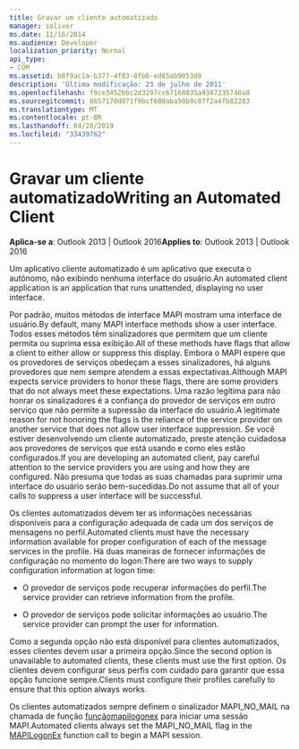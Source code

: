 ```yaml
---
title: Gravar um cliente automatizado
manager: soliver
ms.date: 11/16/2014
ms.audience: Developer
localization_priority: Normal
api_type:
- COM
ms.assetid: b8f9ac1a-b377-4f83-8fb6-ed85ab9053d0
description: 'Última modificação: 23 de julho de 2011'
ms.openlocfilehash: f9ce3452bbc2d3297cc67168835a9387235746a8
ms.sourcegitcommit: 8657170d071f9bcf680aba50b9c07f2a4fb82283
ms.translationtype: MT
ms.contentlocale: pt-BR
ms.lasthandoff: 04/28/2019
ms.locfileid: "33439762"
---
```

# <a name="writing-an-automated-client"></a><span data-ttu-id="7e98c-103">Gravar um cliente automatizado</span><span class="sxs-lookup"><span data-stu-id="7e98c-103">Writing an Automated Client</span></span>

  
  
<span data-ttu-id="7e98c-104">**Aplica-se a**: Outlook 2013 | Outlook 2016</span><span class="sxs-lookup"><span data-stu-id="7e98c-104">**Applies to**: Outlook 2013 | Outlook 2016</span></span> 
  
<span data-ttu-id="7e98c-105">Um aplicativo cliente automatizado é um aplicativo que executa o autônomo, não exibindo nenhuma interface do usuário.</span><span class="sxs-lookup"><span data-stu-id="7e98c-105">An automated client application is an application that runs unattended, displaying no user interface.</span></span>
  
 <span data-ttu-id="7e98c-106">Por padrão, muitos métodos de interface MAPI mostram uma interface de usuário.</span><span class="sxs-lookup"><span data-stu-id="7e98c-106">By default, many MAPI interface methods show a user interface.</span></span> <span data-ttu-id="7e98c-107">Todos esses métodos têm sinalizadores que permitem que um cliente permita ou suprima essa exibição.</span><span class="sxs-lookup"><span data-stu-id="7e98c-107">All of these methods have flags that allow a client to either allow or suppress this display.</span></span> <span data-ttu-id="7e98c-108">Embora o MAPI espere que os provedores de serviços obedeçam a esses sinalizadores, há alguns provedores que nem sempre atendem a essas expectativas.</span><span class="sxs-lookup"><span data-stu-id="7e98c-108">Although MAPI expects service providers to honor these flags, there are some providers that do not always meet these expectations.</span></span> <span data-ttu-id="7e98c-109">Uma razão legítima para não honrar os sinalizadores é a confiança do provedor de serviços em outro serviço que não permite a supressão da interface do usuário.</span><span class="sxs-lookup"><span data-stu-id="7e98c-109">A legitimate reason for not honoring the flags is the reliance of the service provider on another service that does not allow user interface suppression.</span></span> <span data-ttu-id="7e98c-110">Se você estiver desenvolvendo um cliente automatizado, preste atenção cuidadosa aos provedores de serviços que está usando e como eles estão configurados.</span><span class="sxs-lookup"><span data-stu-id="7e98c-110">If you are developing an automated client, pay careful attention to the service providers you are using and how they are configured.</span></span> <span data-ttu-id="7e98c-111">Não presuma que todas as suas chamadas para suprimir uma interface do usuário serão bem-sucedidas.</span><span class="sxs-lookup"><span data-stu-id="7e98c-111">Do not assume that all of your calls to suppress a user interface will be successful.</span></span> 
  
<span data-ttu-id="7e98c-112">Os clientes automatizados devem ter as informações necessárias disponíveis para a configuração adequada de cada um dos serviços de mensagens no perfil.</span><span class="sxs-lookup"><span data-stu-id="7e98c-112">Automated clients must have the necessary information available for proper configuration of each of the message services in the profile.</span></span> <span data-ttu-id="7e98c-113">Há duas maneiras de fornecer informações de configuração no momento do logon:</span><span class="sxs-lookup"><span data-stu-id="7e98c-113">There are two ways to supply configuration information at logon time:</span></span>
  
- <span data-ttu-id="7e98c-114">O provedor de serviços pode recuperar informações do perfil.</span><span class="sxs-lookup"><span data-stu-id="7e98c-114">The service provider can retrieve information from the profile.</span></span>
    
- <span data-ttu-id="7e98c-115">O provedor de serviços pode solicitar informações ao usuário.</span><span class="sxs-lookup"><span data-stu-id="7e98c-115">The service provider can prompt the user for information.</span></span> 
    
<span data-ttu-id="7e98c-116">Como a segunda opção não está disponível para clientes automatizados, esses clientes devem usar a primeira opção.</span><span class="sxs-lookup"><span data-stu-id="7e98c-116">Since the second option is unavailable to automated clients, these clients must use the first option.</span></span> <span data-ttu-id="7e98c-117">Os clientes devem configurar seus perfis com cuidado para garantir que essa opção funcione sempre.</span><span class="sxs-lookup"><span data-stu-id="7e98c-117">Clients must configure their profiles carefully to ensure that this option always works.</span></span>
  
<span data-ttu-id="7e98c-118">Os clientes automatizados sempre definem o sinalizador MAPI_NO_MAIL na chamada de função [funçãomapilogonex](mapilogonex.md) para iniciar uma sessão MAPI.</span><span class="sxs-lookup"><span data-stu-id="7e98c-118">Automated clients always set the MAPI_NO_MAIL flag in the [MAPILogonEx](mapilogonex.md) function call to begin a MAPI session.</span></span> 
  

